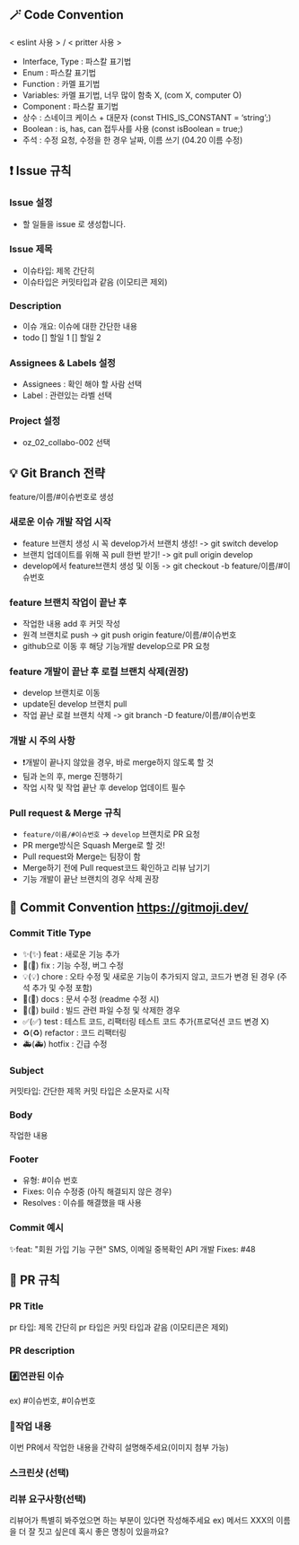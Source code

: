 ## 🪄 Code Convention

< eslint 사용 > / < pritter 사용 >
- Interface, Type : 파스칼 표기법
- Enum : 파스칼 표기법
- Function : 카멜 표기법
- Variables: 카멜 표기법, 너무 많이 함축 X, (com X, computer O)
- Component : 파스칼 표기법
- 상수 : 스네이크 케이스 + 대문자 (const THIS_IS_CONSTANT = ‘string’;)
- Boolean : is, has, can 접두사를 사용 (const isBoolean = true;)
- 주석 : 수정 요청, 수정을 한 경우 날짜, 이름 쓰기 (04.20 이름 수정)

## ❗️ Issue 규칙

### Issue 설정
- 할 일들을 issue 로 생성합니다.

### Issue 제목
- 이슈타입: 제목 간단히
- 이슈타입은 커밋타입과 같음 (이모티콘 제외)

### Description
- 이슈 개요: 이슈에 대한 간단한 내용
- todo
  [] 할일 1
  [] 할일 2

### Assignees & Labels 설정
- Assignees : 확인 해야 할 사람 선택
- Label : 관련있는 라벨 선택

### Project 설정
- oz_02_collabo-002 선택

## 💡 Git Branch 전략
feature/이름/#이슈번호로 생성

### 새로운 이슈 개발 작업 시작
- feature 브랜치 생성 시 꼭 develop가서 브랜치 생성!
  -> git switch develop
- 브랜치 업데이트를 위해 꼭 pull 한번 받기!
  -> git pull origin develop  
- develop에서 feature브랜치 생성 및 이동
  -> git checkout -b feature/이름/#이슈번호

### feature 브랜치 작업이 끝난 후
- 작업한 내용 add 후 커밋 작성
- 원격 브랜치로 push
  -> git push origin feature/이름/#이슈번호
- github으로 이동 후 해당 기능개발 develop으로 PR 요청

### feature 개발이 끝난 후 로컬 브랜치 삭제(권장)
- develop 브랜치로 이동
- update된 develop 브랜치 pull
- 작업 끝난 로컬 브랜치 삭제
  -> git branch -D feature/이름/#이슈번호

### 개발 시 주의 사항
- ❗개발이 끝나지 않았을 경우, 바로 merge하지 않도록 할 것
- 팀과 논의 후, merge 진행하기
- 작업 시작 및 작업 끝난 후 develop 업데이트 필수

### Pull request & Merge 규칙
- `feature/이름/#이슈번호` → `develop` 브랜치로 PR 요청
- PR merge방식은 Squash Merge로 할 것!
- Pull request와 Merge는 팀장이 함
- Merge하기 전에 Pull request코드 확인하고 리뷰 남기기
- 기능 개발이 끝난 브랜치의 경우 삭제 권장

## 🧵 Commit Convention <https://gitmoji.dev/>

### Commit Title Type
- ✨(:sparkles:) feat : 새로운 기능 추가
- 🐛(:bug:) fix : 기능 수정, 버그 수정
- 💡(:bulb:) chore : 오타 수정 및 새로운 기능이 추가되지 않고, 코드가 변경 된 경우 (주석 추가 및 수정 포함)
- 📝(:memo:) docs : 문서 수정 (readme 수정 시)
- 🚚(:truck:) build : 빌드 관련 파일 수정 및 삭제한 경우
- ✅(:white_check_mark:) test : 테스트 코드, 리팩터링 테스트 코드 추가(프로덕션 코드 변경 X)
- ♻️(:recycle:) refactor : 코드 리팩터링
- 🚑(:ambulance:) hotfix : 긴급 수정

### Subject
커밋타입: 간단한 제목
커밋 타입은 소문자로 시작

### Body
작업한 내용

### Footer
- 유형: #이슈 번호
- Fixes: 이슈 수정중 (아직 해결되지 않은 경우)
- Resolves : 이슈를 해결했을 때 사용

### Commit 예시
✨feat: "회원 가입 기능 구현"
SMS, 이메일 중복확인 API 개발
Fixes: #48

## 📏 PR 규칙

### PR Title
pr 타입: 제목 간단히
pr 타입은 커밋 타입과 같음 (이모티콘은 제외)

### PR description
### #️⃣연관된 이슈
ex) #이슈번호, #이슈번호

### 📝작업 내용
이번 PR에서 작업한 내용을 간략히 설명해주세요(이미지 첨부 가능)

### 스크린샷 (선택)

### 리뷰 요구사항(선택)
리뷰어가 특별히 봐주었으면 하는 부분이 있다면 작성해주세요
ex) 메서드 XXX의 이름을 더 잘 짓고 싶은데 혹시 좋은 명칭이 있을까요?
